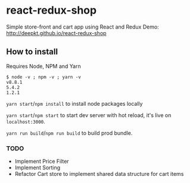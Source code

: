 # react-redux-shop

Simple store-front and cart app using React and Redux
Demo: http://deepkt.github.io/react-redux-shop

## How to install

Requires Node, NPM and Yarn
```
$ node -v ; npm -v ; yarn -v
v8.8.1
5.4.2
1.2.1
```

`yarn start`/`npm install` to install node packages locally

`yarn start`/`npm start` to start dev server with hot reload, it's live on `localhost:3000`.

`yarn run build`/`npm run build` to build prod bundle.

### TODO

 - Implement Price Filter
 - Implement Sorting
 - Refactor Cart store to implement shared data structure for cart items